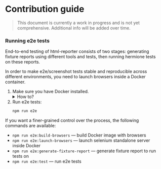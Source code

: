 # Contribution guide

> This document is currently a work in progress and is not yet comprehensive.
> Additional info will be added over time.

### Running e2e tests

End-to-end testing of html-reporter consists of two stages: generating fixture reports using different tools and tests,
then running hermione tests on these reports.

In order to make e2e/screenshot tests stable and reproducible across different environments,
you need to launch browsers inside a Docker container.

1. Make sure you have Docker installed.
    <details><summary>How to?</summary>
    1. If you want to make a personal open-source contribution, you may use Docker free of charge and follow the [official guide](https://docs.docker.com/get-docker/).
    2. If you are acting on behalf of a company, you may not have access to Docker Desktop. In this case:
        - On Linux, you may follow the official installation guide.
        - On Mac, you may use [colima](https://github.com/abiosoft/colima) as a replacement for Docker Desktop.
        - On Windows, you may use Windows Subsystem for Linux to run the Docker CLI without the Desktop application.
    </details>
2. Run e2e tests:
    ```bash
    npm run e2e
    ```

If you want a finer-grained control over the process, the following commands are available:
- `npm run e2e:build-browsers` — build Docker image with browsers
- `npm run e2e:launch-browsers` — launch selenium standalone server inside Docker
- `npm run e2e:generate-fixture-report` — generate fixture report to run tests on
- `npm run e2e:test` — run e2e tests
